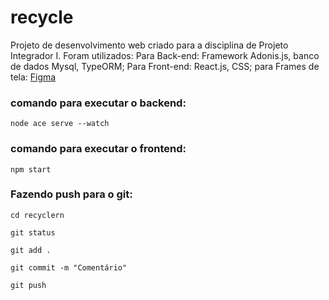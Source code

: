 # recycle
Projeto de desenvolvimento web criado para a disciplina de Projeto Integrador I. Foram utilizados:
Para Back-end: Framework Adonis.js, banco de dados Mysql, TypeORM;
Para Front-end: React.js, CSS;
para Frames de tela: <a href="https://www.figma.com/proto/UjQr4m5nRoLRIG6fY2QfQS/Recycle-RN?type=design&t=4Vb8gQgQb6CSMkVg-0&scaling=min-zoom&page-id=0%3A1&node-id=87-937">Figma</a>

### comando para executar o backend:
``` node ace serve --watch ``` 

### comando para executar o frontend:
``` npm start ``` 

### Fazendo push para o git:
``` cd recyclern ```

``` git status ```

``` git add . ```

``` git commit -m "Comentário" ```

``` git push ```
